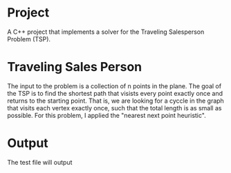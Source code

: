 # Project
A C++ project that implements a solver for the Traveling Salesperson Problem (TSP).

# Traveling Sales Person
The input to the problem is a collection of n points in the plane. The goal of the TSP is to find the shortest path that visists every point exactly once and returns to the starting point. That is, we are looking for a cyccle in the graph that visits each vertex exactly once, such that the total length is as small as possible. For this problem, I applied the "nearest next point heuristic". 

# Output
The test file will output
